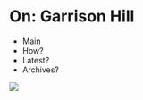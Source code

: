 <!DOCTYPE html>
<h1>
  On: Garrison Hill
</h1>

<ul>
  <li>Main</li>
  <li>How?
  <li>Latest?</li>
  <li>Archives?</li>
</ul>

<img src= [EYES](https://github.com/user-attachments/assets/09ba187c-cfef-4bf2-828b-87837a3d4d69)>
